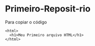 # Primeiro-Reposit-rio

Para copiar o código
```
<html>
  <h1>Meu Primeiro arquivo HTML</h1>
</html>
```
